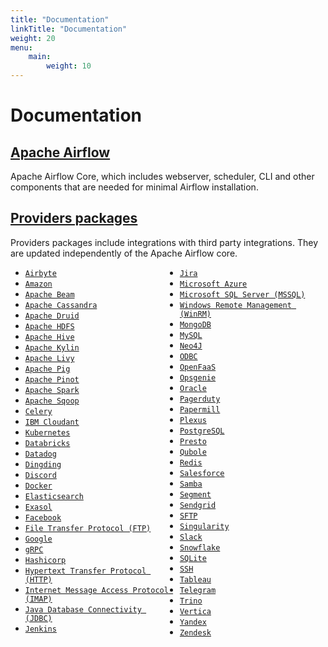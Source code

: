 ```yaml
---
title: "Documentation"
linkTitle: "Documentation"
weight: 20
menu:
    main:
        weight: 10
---
```


# Documentation

## [Apache Airflow](/docs/apache-airflow/stable/index.html)

Apache Airflow Core, which includes webserver, scheduler, CLI and other components that are needed for minimal Airflow installation.

## [Providers packages](/docs/apache-airflow-providers/index.html)

Providers packages include integrations with third party integrations. They are updated independently of the Apache Airflow core.

<ul class="list-providers">

  <li><a href="/docs/apache-airflow-providers-airbyte/stable/index.html"><code>Airbyte</code></a></li>

  <li><a href="/docs/apache-airflow-providers-amazon/stable/index.html"><code>Amazon</code></a></li>

  <li><a href="/docs/apache-airflow-providers-apache-beam/stable/index.html"><code>Apache Beam</code></a></li>

  <li><a href="/docs/apache-airflow-providers-apache-cassandra/stable/index.html"><code>Apache Cassandra</code></a></li>

  <li><a href="/docs/apache-airflow-providers-apache-druid/stable/index.html"><code>Apache Druid</code></a></li>

  <li><a href="/docs/apache-airflow-providers-apache-hdfs/stable/index.html"><code>Apache HDFS</code></a></li>

  <li><a href="/docs/apache-airflow-providers-apache-hive/stable/index.html"><code>Apache Hive</code></a></li>

  <li><a href="/docs/apache-airflow-providers-apache-kylin/stable/index.html"><code>Apache Kylin</code></a></li>

  <li><a href="/docs/apache-airflow-providers-apache-livy/stable/index.html"><code>Apache Livy</code></a></li>

  <li><a href="/docs/apache-airflow-providers-apache-pig/stable/index.html"><code>Apache Pig</code></a></li>

  <li><a href="/docs/apache-airflow-providers-apache-pinot/stable/index.html"><code>Apache Pinot</code></a></li>

  <li><a href="/docs/apache-airflow-providers-apache-spark/stable/index.html"><code>Apache Spark</code></a></li>

  <li><a href="/docs/apache-airflow-providers-apache-sqoop/stable/index.html"><code>Apache Sqoop</code></a></li>

  <li><a href="/docs/apache-airflow-providers-celery/stable/index.html"><code>Celery</code></a></li>

  <li><a href="/docs/apache-airflow-providers-cloudant/stable/index.html"><code>IBM Cloudant</code></a></li>

  <li><a href="/docs/apache-airflow-providers-cncf-kubernetes/stable/index.html"><code>Kubernetes</code></a></li>

  <li><a href="/docs/apache-airflow-providers-databricks/stable/index.html"><code>Databricks</code></a></li>

  <li><a href="/docs/apache-airflow-providers-datadog/stable/index.html"><code>Datadog</code></a></li>

  <li><a href="/docs/apache-airflow-providers-dingding/stable/index.html"><code>Dingding</code></a></li>

  <li><a href="/docs/apache-airflow-providers-discord/stable/index.html"><code>Discord</code></a></li>

  <li><a href="/docs/apache-airflow-providers-docker/stable/index.html"><code>Docker</code></a></li>

  <li><a href="/docs/apache-airflow-providers-elasticsearch/stable/index.html"><code>Elasticsearch</code></a></li>

  <li><a href="/docs/apache-airflow-providers-exasol/stable/index.html"><code>Exasol</code></a></li>

  <li><a href="/docs/apache-airflow-providers-facebook/stable/index.html"><code>Facebook</code></a></li>

  <li><a href="/docs/apache-airflow-providers-ftp/stable/index.html"><code>File Transfer Protocol (FTP)</code></a></li>

  <li><a href="/docs/apache-airflow-providers-google/stable/index.html"><code>Google</code></a></li>

  <li><a href="/docs/apache-airflow-providers-grpc/stable/index.html"><code>gRPC</code></a></li>

  <li><a href="/docs/apache-airflow-providers-hashicorp/stable/index.html"><code>Hashicorp</code></a></li>

  <li><a href="/docs/apache-airflow-providers-http/stable/index.html"><code>Hypertext Transfer Protocol (HTTP)</code></a></li>

  <li><a href="/docs/apache-airflow-providers-imap/stable/index.html"><code>Internet Message Access Protocol (IMAP)</code></a></li>

  <li><a href="/docs/apache-airflow-providers-jdbc/stable/index.html"><code>Java Database Connectivity (JDBC)</code></a></li>

  <li><a href="/docs/apache-airflow-providers-jenkins/stable/index.html"><code>Jenkins</code></a></li>

  <li><a href="/docs/apache-airflow-providers-jira/stable/index.html"><code>Jira</code></a></li>

  <li><a href="/docs/apache-airflow-providers-microsoft-azure/stable/index.html"><code>Microsoft Azure</code></a></li>

  <li><a href="/docs/apache-airflow-providers-microsoft-mssql/stable/index.html"><code>Microsoft SQL Server (MSSQL)</code></a></li>

  <li><a href="/docs/apache-airflow-providers-microsoft-winrm/stable/index.html"><code>Windows Remote Management (WinRM)</code></a></li>

  <li><a href="/docs/apache-airflow-providers-mongo/stable/index.html"><code>MongoDB</code></a></li>

  <li><a href="/docs/apache-airflow-providers-mysql/stable/index.html"><code>MySQL</code></a></li>

  <li><a href="/docs/apache-airflow-providers-neo4j/stable/index.html"><code>Neo4J</code></a></li>

  <li><a href="/docs/apache-airflow-providers-odbc/stable/index.html"><code>ODBC</code></a></li>

  <li><a href="/docs/apache-airflow-providers-openfaas/stable/index.html"><code>OpenFaaS</code></a></li>

  <li><a href="/docs/apache-airflow-providers-opsgenie/stable/index.html"><code>Opsgenie</code></a></li>

  <li><a href="/docs/apache-airflow-providers-oracle/stable/index.html"><code>Oracle</code></a></li>

  <li><a href="/docs/apache-airflow-providers-pagerduty/stable/index.html"><code>Pagerduty</code></a></li>

  <li><a href="/docs/apache-airflow-providers-papermill/stable/index.html"><code>Papermill</code></a></li>

  <li><a href="/docs/apache-airflow-providers-plexus/stable/index.html"><code>Plexus</code></a></li>

  <li><a href="/docs/apache-airflow-providers-postgres/stable/index.html"><code>PostgreSQL</code></a></li>

  <li><a href="/docs/apache-airflow-providers-presto/stable/index.html"><code>Presto</code></a></li>

  <li><a href="/docs/apache-airflow-providers-qubole/stable/index.html"><code>Qubole</code></a></li>

  <li><a href="/docs/apache-airflow-providers-redis/stable/index.html"><code>Redis</code></a></li>

  <li><a href="/docs/apache-airflow-providers-salesforce/stable/index.html"><code>Salesforce</code></a></li>

  <li><a href="/docs/apache-airflow-providers-samba/stable/index.html"><code>Samba</code></a></li>

  <li><a href="/docs/apache-airflow-providers-segment/stable/index.html"><code>Segment</code></a></li>

  <li><a href="/docs/apache-airflow-providers-sendgrid/stable/index.html"><code>Sendgrid</code></a></li>

  <li><a href="/docs/apache-airflow-providers-sftp/stable/index.html"><code>SFTP</code></a></li>

  <li><a href="/docs/apache-airflow-providers-singularity/stable/index.html"><code>Singularity</code></a></li>

  <li><a href="/docs/apache-airflow-providers-slack/stable/index.html"><code>Slack</code></a></li>

  <li><a href="/docs/apache-airflow-providers-snowflake/stable/index.html"><code>Snowflake</code></a></li>

  <li><a href="/docs/apache-airflow-providers-sqlite/stable/index.html"><code>SQLite</code></a></li>

  <li><a href="/docs/apache-airflow-providers-ssh/stable/index.html"><code>SSH</code></a></li>

  <li><a href="/docs/apache-airflow-providers-tableau/stable/index.html"><code>Tableau</code></a></li>

  <li><a href="/docs/apache-airflow-providers-telegram/stable/index.html"><code>Telegram</code></a></li>

  <li><a href="/docs/apache-airflow-providers-trino/stable/index.html"><code>Trino</code></a></li>

  <li><a href="/docs/apache-airflow-providers-vertica/stable/index.html"><code>Vertica</code></a></li>

  <li><a href="/docs/apache-airflow-providers-yandex/stable/index.html"><code>Yandex</code></a></li>

  <li><a href="/docs/apache-airflow-providers-zendesk/stable/index.html"><code>Zendesk</code></a></li>

</ul>

<style>
    @media (min-width: 768px) {
        .list-providers {
            column-count: 2
        }
    }
    @media (min-width: 1000px) {
        .list-providers {
            column-count: 3
        }
    }
</style>
